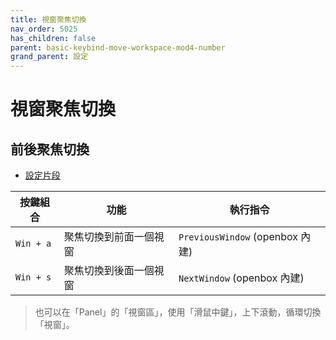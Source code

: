 ```yaml
---
title: 視窗聚焦切換
nav_order: 5025
has_children: false
parent: basic-keybind-move-workspace-mod4-number
grand_parent: 設定
---
```



# 視窗聚焦切換


## 前後聚焦切換

* [設定片段](https://github.com/samwhelp/note-about-openbox/tree/gh-pages/_demo/config/openbox-config/basic-keybind-move-workspace-mod4-number/share/gen/openbox-gen-rc/Section/Keybind/WindowSwitch.php#L4-L22)


| 按鍵組合  | 功能                   | 執行指令               |
| ----------| ---------------------- | ---------------------- |
| `Win + a` | 聚焦切換到前面一個視窗 | `PreviousWindow` (openbox 內建) |
| `Win + s` | 聚焦切換到後面一個視窗 | `NextWindow` (openbox 內建) |


> 也可以在「Panel」的「視窗區」，使用「滑鼠中鍵」，上下滾動，循環切換「視窗」。
